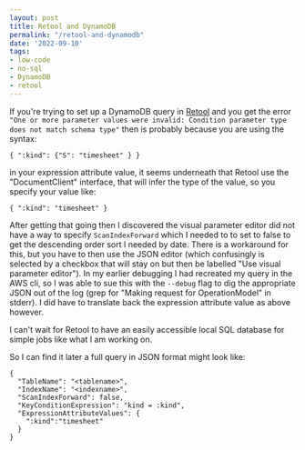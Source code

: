 ```yaml
---
layout: post
title: Retool and DynamoDB
permalink: "/retool-and-dynamodb"
date: '2022-09-10'
tags:
- low-code
- no-sql
- DynamoDB
- retool
---
```


If you're trying to set up a DynamoDB query in [Retool](https://retool.com/) and you get the error `"One or more parameter values were invalid: Condition parameter type does not match schema type"` then is probably because you are using the syntax:

    { ":kind": {"S": "timesheet" } }

in your expression attribute value, it seems underneath that Retool use the "DocumentClient" interface, that will infer the type of the value, so you specify your value like:

    { ":kind": "timesheet" }

After getting that going then I discovered the visual parameter editor did not have a way to specify `ScanIndexForward` which I needed to to set to false to get the descending order sort I needed by date. There is a workaround for this, but you have to then use the JSON editor (which confusingly is selected by a checkbox that will stay on but then be labelled "Use visual parameter editor"). In my earlier debugging I had recreated my query in the AWS cli, so I was able to sue this with the `--debug` flag to dig the appropriate JSON out of the log (grep for "Making request for OperationModel" in stderr). I did have to translate back the expression attribute value as above however.

I can't wait for Retool to have an easily accessible local SQL database for simple jobs like what I am working on.

So I can find it later a full query in JSON format might look like:

    {
      "TableName": "<tablename>",
      "IndexName": "<indexname>",
      "ScanIndexForward": false,
      "KeyConditionExpression": "kind = :kind",
      "ExpressionAttributeValues": {
        ":kind":"timesheet"
      }
    }

